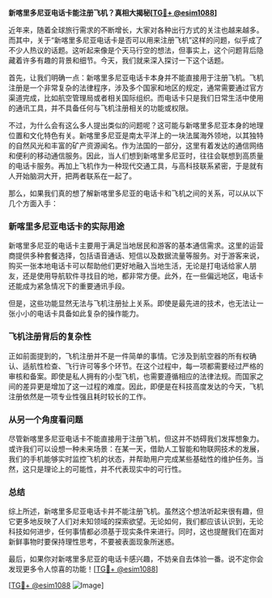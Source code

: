 **新喀里多尼亚电话卡能注册飞机？真相大揭秘[[TG💪+ @esim1088](https://t.me/s/esim1088)]**

近年来，随着全球旅行需求的不断增长，大家对各种出行方式的关注也越来越多。而其中，关于“新喀里多尼亚电话卡是否可以用来注册飞机”这样的问题，似乎成了不少人热议的话题。这听起来像是个天马行空的想法，但事实上，这个问题背后隐藏着许多有趣的背景和细节。今天，我们就来深入探讨一下这个话题。

首先，让我们明确一点：新喀里多尼亚电话卡本身并不能直接用于注册飞机。飞机注册是一个非常复杂的法律程序，涉及多个国家和地区的规定，通常需要通过官方渠道完成，比如航空管理局或者相关国际组织。而电话卡只是我们日常生活中使用的通讯工具，并不具备任何与飞机注册相关的功能或权限。

不过，为什么会有这么多人提出类似的问题呢？这可能与新喀里多尼亚本身的地理位置和文化特色有关。新喀里多尼亚是南太平洋上的一块法属海外领地，以其独特的自然风光和丰富的矿产资源闻名。作为法国的一部分，这里有着发达的通信网络和便利的移动通信服务。因此，当人们想到新喀里多尼亚时，往往会联想到高质量的电话卡服务。再加上飞机作为一种现代交通工具，与高科技联系紧密，于是就有人开始脑洞大开，把两者联系在一起了。

那么，如果我们真的想了解新喀里多尼亚的电话卡和飞机之间的关系，可以从以下几个方面入手：

### 新喀里多尼亚电话卡的实际用途

新喀里多尼亚的电话卡主要用于满足当地居民和游客的基本通信需求。这里的运营商提供多种套餐选择，包括语音通话、短信以及数据流量等服务。对于游客来说，购买一张本地电话卡可以帮助他们更好地融入当地生活，无论是打电话给家人朋友，还是使用导航软件寻找目的地，都非常方便。此外，在一些偏远地区，电话卡还能成为紧急情况下的重要通讯手段。

但是，这些功能显然无法与飞机注册扯上关系。即使是最先进的技术，也无法让一张小小的电话卡具备如此复杂的操作能力。

### 飞机注册背后的复杂性

正如前面提到的，飞机注册并不是一件简单的事情。它涉及到航空器的所有权确认、适航性检查、飞行许可等多个环节。在这个过程中，每一项都需要经过严格的审核和备案。即使是私人拥有的小型飞机，也需要遵循相应的法律法规。而国家之间的差异更是增加了这一过程的难度。因此，即便是在科技高度发达的今天，飞机注册依然是一项专业性强且耗时较长的工作。

### 从另一个角度看问题

尽管新喀里多尼亚电话卡不能直接用于注册飞机，但这并不妨碍我们发挥想象力。或许我们可以设想一种未来场景：在某一天，借助人工智能和物联网技术的发展，我们的手机能够实时监控飞机的状态，并帮助用户完成某些基础性的维护任务。当然，这只是理论上的可能性，并不代表现实中的可行性。

### 总结

综上所述，新喀里多尼亚电话卡并不能注册飞机。虽然这个想法听起来很有趣，但它更多地反映了人们对未知领域的探索欲望。无论如何，我们都应该认识到，无论科技如何进步，任何事情都必须基于现实条件来进行。同时，这也提醒我们在面对新鲜事物时要保持理性思考，不要被表面现象所迷惑。

最后，如果你对新喀里多尼亚的电话卡感兴趣，不妨亲自去体验一番。说不定你会发现更多令人惊喜的功能！[[TG💪+ @esim1088](https://t.me/s/esim1088)]

[[TG💪+ @esim1088](https://t.me/s/esim1088) ![Image](https://i.postimg.cc/4NQfJmqS/Snipaste-2025-05-13-00-14-12.png)]